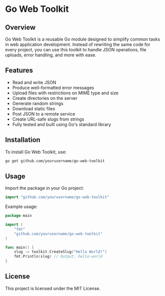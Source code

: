 # Go Web Toolkit

## Overview

Go Web Toolkit is a reusable Go module designed to simplify common tasks in web application development. Instead of rewriting the same code for every project, you can use this toolkit to handle JSON operations, file uploads, error handling, and more with ease.

## Features

- Read and write JSON
- Produce well-formatted error messages
- Upload files with restrictions on MIME type and size
- Create directories on the server
- Generate random strings
- Download static files
- Post JSON to a remote service
- Create URL-safe slugs from strings
- Fully tested and built using Go's standard library

## Installation

To install Go Web Toolkit, use:

```sh
go get github.com/yourusername/go-web-toolkit
```

## Usage

Import the package in your Go project:

```go
import "github.com/yourusername/go-web-toolkit"
```

Example usage:

```go
package main

import (
    "fmt"
    "github.com/yourusername/go-web-toolkit"
)

func main() {
    slug := toolkit.CreateSlug("Hello World!")
    fmt.Println(slug) // Output: hello-world
}
```

## License

This project is licensed under the MIT License.
